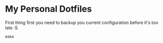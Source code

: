 # My Personal Dotfiles

First thing first you need to backup you current configuration before it's too late :S

```
make
```
